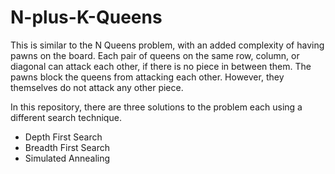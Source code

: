 # N-plus-K-Queens

This is similar to the N Queens problem, with an added complexity of having pawns on the board. 
Each pair of queens on the same row, column, or diagonal can attack each other, if there is no piece in between them.
The pawns block the queens from attacking each other. However, they themselves do not attack any other piece. 

In this repository, there are three solutions to the problem each using a different search technique.
* Depth First Search
* Breadth First Search
* Simulated Annealing

